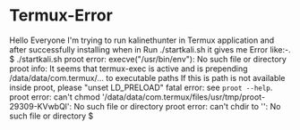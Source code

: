 # Termux-Error
Hello Everyone I'm trying to run kalinethunter in Termux application and after successfully installing when in Run ./startkali.sh it gives me Error like:-. $ ./startkali.sh proot error: execve("/usr/bin/env"): No such file or directory proot info: It seems that termux-exec is active and is prepending /data/data/com.termux/... to executable paths If this is path is not available inside proot, please "unset LD_PRELOAD" fatal error: see `proot --help`. proot error: can't chmod '/data/data/com.termux/files/usr/tmp/proot-29309-KVwbQl': No such file or directory proot error: can't chdir to '': No such file or directory $ 
